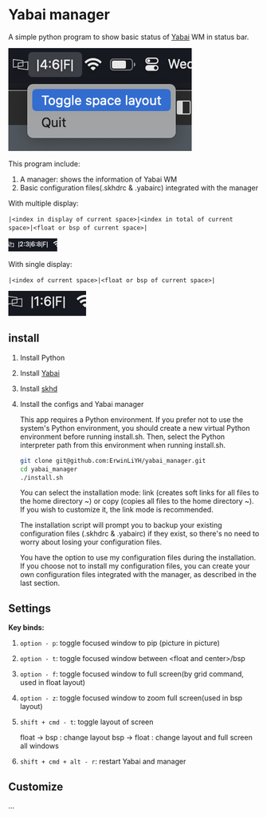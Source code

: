 # Yabai manager

A simple python program to show basic status of [Yabai](https://github.com/koekeishiya/yabai) WM in status bar.

![](./imgs/Screenshot%202024-03-06%20at%2000.26.46.png)

This program include:

1. A manager: shows the information of Yabai WM
2. Basic configuration files(.skhdrc & .yabairc) integrated with the manager

With multiple display:

`|<index in display of current space>|<index in total of current space>|<float or bsp of current space>|`

![](./imgs/Screenshot%202024-03-05%20at%2018.46.25.png)

With single display:

`|<index of current space>|<float or bsp of current space>|`

![](./imgs/Screenshot%202024-03-05%20at%2018.45.01.png)

## install

1. Install Python
2. Install [Yabai](https://github.com/koekeishiya/yabai)
3. Install [skhd](https://github.com/koekeishiya/skhd)
4. Install the configs and Yabai manager

    This app requires a Python environment. If you prefer not to use the system's Python environment, you should create a new virtual Python environment before running install.sh. Then, select the Python interpreter path from this environment when running install.sh.

    ```bash
    git clone git@github.com:ErwinLiYH/yabai_manager.git
    cd yabai_manager
    ./install.sh
    ```

    You can select the installation mode: link (creates soft links for all files to the home directory ~) or copy (copies all files to the home directory ~). If you wish to customize it, the link mode is recommended.

    The installation script will prompt you to backup your existing configuration files (.skhdrc & .yabairc) if they exist, so there's no need to worry about losing your configuration files.

    You have the option to use my configuration files during the installation. If you choose not to install my configuration files, you can create your own configuration files integrated with the manager, as described in the last section.

## Settings

**Key binds:**

1. `option - p`: toggle focused window to pip (picture in picture)
2. `option - t`: toggle focused window between \<float and center\>/bsp
3. `option - f`: toggle focused window to full screen(by grid command, used in float layout)
4. `option - z`: toggle focused window to zoom full screen(used in bsp layout)
5. `shift + cmd - t`: toggle layout of screen
    
    float -> bsp : change layout
    bsp -> float : change layout and full screen all windows

6. `shift + cmd + alt - r`: restart Yabai and manager

## Customize

...
